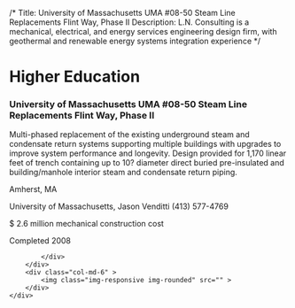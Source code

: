 /*
Title: University of Massachusetts UMA #08-50 Steam Line Replacements  Flint Way, Phase II
Description: L.N. Consulting is a mechanical, electrical, and energy services engineering design firm, with geothermal and renewable energy systems integration experience
*/

# Higher Education

<div>
	<div class="row">
		<div class="col-md-6" >
			<div class="well" >
				<h3>University of Massachusetts UMA #08-50 Steam Line Replacements  Flint Way, Phase II</h3>
				<p>
   
   Multi-phased replacement of the existing underground steam and condensate return systems supporting multiple buildings with upgrades to improve system performance and longevity.  Design provided for 1,170 linear feet of trench containing up to 10? diameter direct buried pre-insulated and building/manhole interior steam and condensate return piping.
</p>
				<p>Amherst, MA</p>
				<p>University of Massachusetts, Jason Venditti (413) 577-4769</p>
				<p></p>
				<p></p>
				<p>$ 2.6 million mechanical construction cost</p>
				<p>Completed 2008</p>
				<p></p>
				
			</div>
		</div>
		<div class="col-md-6" >
			<img class="img-responsive img-rounded" src="" >
		</div>
	</div>
</div>
